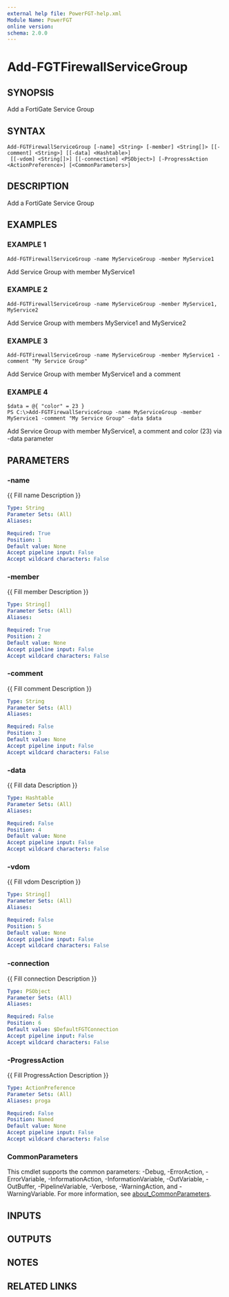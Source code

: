 ```yaml
---
external help file: PowerFGT-help.xml
Module Name: PowerFGT
online version:
schema: 2.0.0
---
```


# Add-FGTFirewallServiceGroup

## SYNOPSIS
Add a FortiGate Service Group

## SYNTAX

```
Add-FGTFirewallServiceGroup [-name] <String> [-member] <String[]> [[-comment] <String>] [[-data] <Hashtable>]
 [[-vdom] <String[]>] [[-connection] <PSObject>] [-ProgressAction <ActionPreference>] [<CommonParameters>]
```

## DESCRIPTION
Add a FortiGate Service Group

## EXAMPLES

### EXAMPLE 1
```
Add-FGTFirewallServiceGroup -name MyServiceGroup -member MyService1
```

Add Service Group with member MyService1

### EXAMPLE 2
```
Add-FGTFirewallServiceGroup -name MyServiceGroup -member MyService1, MyService2
```

Add Service Group with members MyService1 and MyService2

### EXAMPLE 3
```
Add-FGTFirewallServiceGroup -name MyServiceGroup -member MyService1 -comment "My Service Group"
```

Add Service Group with member MyService1 and a comment

### EXAMPLE 4
```
$data = @{ "color" = 23 }
PS C:\>Add-FGTFirewallServiceGroup -name MyServiceGroup -member MyService1 -comment "My Service Group" -data $data
```

Add Service Group with member MyService1, a comment and color (23) via -data parameter

## PARAMETERS

### -name
{{ Fill name Description }}

```yaml
Type: String
Parameter Sets: (All)
Aliases:

Required: True
Position: 1
Default value: None
Accept pipeline input: False
Accept wildcard characters: False
```

### -member
{{ Fill member Description }}

```yaml
Type: String[]
Parameter Sets: (All)
Aliases:

Required: True
Position: 2
Default value: None
Accept pipeline input: False
Accept wildcard characters: False
```

### -comment
{{ Fill comment Description }}

```yaml
Type: String
Parameter Sets: (All)
Aliases:

Required: False
Position: 3
Default value: None
Accept pipeline input: False
Accept wildcard characters: False
```

### -data
{{ Fill data Description }}

```yaml
Type: Hashtable
Parameter Sets: (All)
Aliases:

Required: False
Position: 4
Default value: None
Accept pipeline input: False
Accept wildcard characters: False
```

### -vdom
{{ Fill vdom Description }}

```yaml
Type: String[]
Parameter Sets: (All)
Aliases:

Required: False
Position: 5
Default value: None
Accept pipeline input: False
Accept wildcard characters: False
```

### -connection
{{ Fill connection Description }}

```yaml
Type: PSObject
Parameter Sets: (All)
Aliases:

Required: False
Position: 6
Default value: $DefaultFGTConnection
Accept pipeline input: False
Accept wildcard characters: False
```

### -ProgressAction
{{ Fill ProgressAction Description }}

```yaml
Type: ActionPreference
Parameter Sets: (All)
Aliases: proga

Required: False
Position: Named
Default value: None
Accept pipeline input: False
Accept wildcard characters: False
```

### CommonParameters
This cmdlet supports the common parameters: -Debug, -ErrorAction, -ErrorVariable, -InformationAction, -InformationVariable, -OutVariable, -OutBuffer, -PipelineVariable, -Verbose, -WarningAction, and -WarningVariable. For more information, see [about_CommonParameters](http://go.microsoft.com/fwlink/?LinkID=113216).

## INPUTS

## OUTPUTS

## NOTES

## RELATED LINKS
